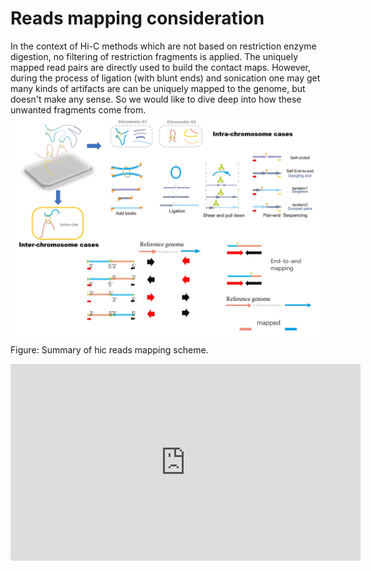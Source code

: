 # Reads mapping consideration
In the context of Hi-C methods which are not based on restriction enzyme digestion, no filtering of restriction fragments is applied. The uniquely mapped read pairs are directly used to build the contact maps. However, during the process of ligation (with blunt ends) and sonication one may get many kinds of artifacts are can be uniquely mapped to the genome, but doesn't make any sense. So we would like to dive deep into how these unwanted fragments come from. <br>
![](/assets/Overall.jpg)
Figure: Summary of hic reads mapping scheme.

<iframe width="560" height="315" src="https://www.youtube.com/embed/6XNdbuALqOs" frameborder="0" allow="autoplay; encrypted-media" allowfullscreen></iframe>
